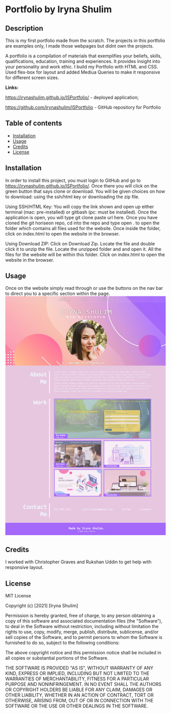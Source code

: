 # Portfolio by Iryna Shulim
## Description
This is my first portfolio made from the scratch. The projects in this portfolio are examples only, I made those webpages but didnt own the projects.

A portfolio is a compilation of materials that exemplifies your beliefs, skills, qualifications, education, training and experiences. It provides insight into your personality and work ethic.
I build my Portfolio with HTML and CSS. Used flex-box for layout and added Mediua Queries to make it responsive for different screen sizes.

**Links:**

https://irynashulim.github.io/ISPortfolio/ - deployed application;

https://github.com/irynashulim/ISPortfolio - GitHub repository for Portfolio

## Table of contents
* [Installation](#installation)
* [Usage](#usage)
* [Credits](#credits)
* [License](#license)

## Installation
In order to install this project, you must login to GitHub and go to https://irynashulim.github.io/ISPortfolio/. Once there you will click on the green button that says clone or download. You will be given choices on how to download: using the ssh/html key or downloading the zip file.

Using SSH/HTML Key: You will copy the link shown and open up either terminal (mac: pre-installed) or gitbash (pc: must be installed). Once the application is open, you will type git clone paste url here. Once you have cloned the git horiseon repo, cd into the repo and type open . to open the folder which contains all files used for the website. Once inside the folder, click on index.html to open the website in the browser.

Using Download ZIP: Click on Download Zip. Locate the file and double click it to unzip the file. Locate the unzipped folder and and open it. All the files for the website will be within this folder. Click on index.html to open the website in the browser.

## Usage
Once on the website simply read through or use the buttons on the nav bar to direct you to a specific section within the page.
![screenshot of Portfolio website](/assets/images/screenshot.png)

## Credits
I worked with Christopher Graves and Rukshan Uddin to get help with responsive layout.

## License
MIT License

Copyright (c) [2021] [Iryna Shulim]

Permission is hereby granted, free of charge, to any person obtaining a copy
of this software and associated documentation files (the "Software"), to deal
in the Software without restriction, including without limitation the rights
to use, copy, modify, merge, publish, distribute, sublicense, and/or sell
copies of the Software, and to permit persons to whom the Software is
furnished to do so, subject to the following conditions:

The above copyright notice and this permission notice shall be included in all
copies or substantial portions of the Software.

THE SOFTWARE IS PROVIDED "AS IS", WITHOUT WARRANTY OF ANY KIND, EXPRESS OR
IMPLIED, INCLUDING BUT NOT LIMITED TO THE WARRANTIES OF MERCHANTABILITY,
FITNESS FOR A PARTICULAR PURPOSE AND NONINFRINGEMENT. IN NO EVENT SHALL THE
AUTHORS OR COPYRIGHT HOLDERS BE LIABLE FOR ANY CLAIM, DAMAGES OR OTHER
LIABILITY, WHETHER IN AN ACTION OF CONTRACT, TORT OR OTHERWISE, ARISING FROM,
OUT OF OR IN CONNECTION WITH THE SOFTWARE OR THE USE OR OTHER DEALINGS IN THE
SOFTWARE.

